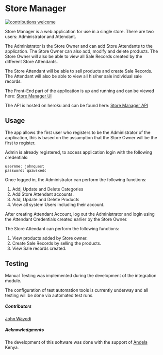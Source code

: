 # Store Manager
[![contributions welcome](https://img.shields.io/badge/contributions-welcome-brightgreen.svg?style=flat)](https://github.com/johnwayodi/store-manager/issues)

Store Manager is a web application for use in a single store. There are two users: Administrator and Attendant.

The Administrator is the Store Owner and can add Store Attendants to the application. The Store Owner can also add, 
modify and delete products. The Store Owner will also be able to view all Sale Records created by the different Store Attendants.

The Store Attendant will be able to sell products and create Sale Records. The Attendant will also be able to view 
all his/her sale individual sale records.

The Front-End part of the application is up and running and can be viewed here: [Store Manager UI](https://johnwayodi.github.io/store-manager/)

The API is hosted on heroku and can be found here: [Store Manager API](https://jw-store-manager-apiv2.herokuapp.com/apidocs/)
## Usage
The app allows the first user who registers to be the Administrator of the
application, this is based on the assumption that the Store Owner will be the
first to register.

Admin is already registered, to access application login with the following credentials:

    usernme: johnquest
    password: qazwsxedc

Once logged in, the Administrator can perform the following functions:
1. Add, Update and Delete Categories
2. Add Store Attendant accounts.
3. Add, Update and Delete Products
4. View all system Users including their account.

After creating Attendant Account, log out the Administrator and login 
using the Attendant Credentials created earlier by the Store Owner.

The Store Attendant can perform the following functions:
1. View products added by Store owner.
2. Create Sale Records by selling the products.
3. View Sale records created.

## Testing
Manual Testing was implemented during the development of the integration module. 

The configuration of test automation tools is currently underway and all
testing will be done via automated test runs. 

##### Contributors
[John Wayodi](https://github.com/johnwayodi)

##### Acknowledgments

The development of this software was done with the support of [Andela](https://andela.com/) Kenya.
